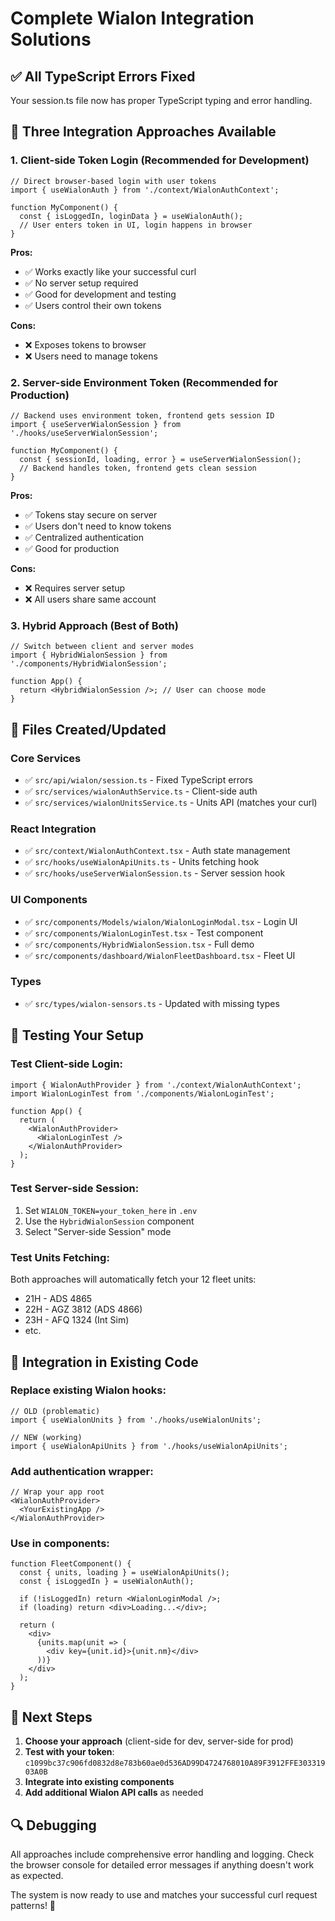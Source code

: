 # Complete Wialon Integration Solutions

## ✅ **All TypeScript Errors Fixed**

Your session.ts file now has proper TypeScript typing and error handling.

## 🚀 **Three Integration Approaches Available**

### 1. **Client-side Token Login** (Recommended for Development)
```tsx
// Direct browser-based login with user tokens
import { useWialonAuth } from './context/WialonAuthContext';

function MyComponent() {
  const { isLoggedIn, loginData } = useWialonAuth();
  // User enters token in UI, login happens in browser
}
```

**Pros:**
- ✅ Works exactly like your successful curl
- ✅ No server setup required
- ✅ Good for development and testing
- ✅ Users control their own tokens

**Cons:**
- ❌ Exposes tokens to browser
- ❌ Users need to manage tokens

### 2. **Server-side Environment Token** (Recommended for Production)
```tsx
// Backend uses environment token, frontend gets session ID
import { useServerWialonSession } from './hooks/useServerWialonSession';

function MyComponent() {
  const { sessionId, loading, error } = useServerWialonSession();
  // Backend handles token, frontend gets clean session
}
```

**Pros:**
- ✅ Tokens stay secure on server
- ✅ Users don't need to know tokens
- ✅ Centralized authentication
- ✅ Good for production

**Cons:**
- ❌ Requires server setup
- ❌ All users share same account

### 3. **Hybrid Approach** (Best of Both)
```tsx
// Switch between client and server modes
import { HybridWialonSession } from './components/HybridWialonSession';

function App() {
  return <HybridWialonSession />; // User can choose mode
}
```

## 📁 **Files Created/Updated**

### Core Services
- ✅ `src/api/wialon/session.ts` - Fixed TypeScript errors
- ✅ `src/services/wialonAuthService.ts` - Client-side auth
- ✅ `src/services/wialonUnitsService.ts` - Units API (matches your curl)

### React Integration
- ✅ `src/context/WialonAuthContext.tsx` - Auth state management
- ✅ `src/hooks/useWialonApiUnits.ts` - Units fetching hook
- ✅ `src/hooks/useServerWialonSession.ts` - Server session hook

### UI Components
- ✅ `src/components/Models/wialon/WialonLoginModal.tsx` - Login UI
- ✅ `src/components/WialonLoginTest.tsx` - Test component
- ✅ `src/components/HybridWialonSession.tsx` - Full demo
- ✅ `src/components/dashboard/WialonFleetDashboard.tsx` - Fleet UI

### Types
- ✅ `src/types/wialon-sensors.ts` - Updated with missing types

## 🧪 **Testing Your Setup**

### Test Client-side Login:
```tsx
import { WialonAuthProvider } from './context/WialonAuthContext';
import WialonLoginTest from './components/WialonLoginTest';

function App() {
  return (
    <WialonAuthProvider>
      <WialonLoginTest />
    </WialonAuthProvider>
  );
}
```

### Test Server-side Session:
1. Set `WIALON_TOKEN=your_token_here` in `.env`
2. Use the `HybridWialonSession` component
3. Select "Server-side Session" mode

### Test Units Fetching:
Both approaches will automatically fetch your 12 fleet units:
- 21H - ADS 4865
- 22H - AGZ 3812 (ADS 4866)
- 23H - AFQ 1324 (Int Sim)
- etc.

## 🔧 **Integration in Existing Code**

### Replace existing Wialon hooks:
```tsx
// OLD (problematic)
import { useWialonUnits } from './hooks/useWialonUnits';

// NEW (working)
import { useWialonApiUnits } from './hooks/useWialonApiUnits';
```

### Add authentication wrapper:
```tsx
// Wrap your app root
<WialonAuthProvider>
  <YourExistingApp />
</WialonAuthProvider>
```

### Use in components:
```tsx
function FleetComponent() {
  const { units, loading } = useWialonApiUnits();
  const { isLoggedIn } = useWialonAuth();

  if (!isLoggedIn) return <WialonLoginModal />;
  if (loading) return <div>Loading...</div>;

  return (
    <div>
      {units.map(unit => (
        <div key={unit.id}>{unit.nm}</div>
      ))}
    </div>
  );
}
```

## 🚀 **Next Steps**

1. **Choose your approach** (client-side for dev, server-side for prod)
2. **Test with your token**: `c1099bc37c906fd0832d8e783b60ae0d536AD99D4724768010A89F3912FFE30331903A0B`
3. **Integrate into existing components**
4. **Add additional Wialon API calls** as needed

## 🔍 **Debugging**

All approaches include comprehensive error handling and logging. Check the browser console for detailed error messages if anything doesn't work as expected.

The system is now ready to use and matches your successful curl request patterns! 🎉
